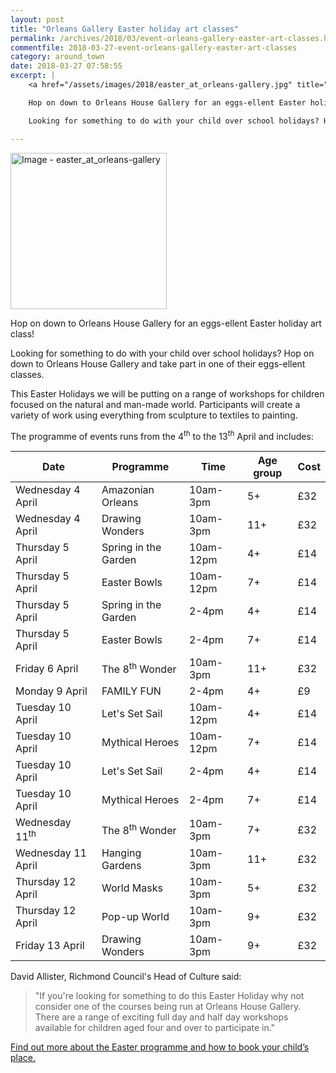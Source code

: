 ```yaml
---
layout: post
title: "Orleans Gallery Easter holiday art classes"
permalink: /archives/2018/03/event-orleans-gallery-easter-art-classes.html
commentfile: 2018-03-27-event-orleans-gallery-easter-art-classes
category: around_town
date: 2018-03-27 07:58:55
excerpt: |
    <a href="/assets/images/2018/easter_at_orleans-gallery.jpg" title="Click for a larger image"><img src="/assets/images/2018/easter_at_orleans-gallery-thumb.jpg" width="150" alt="Image - easter_at_orleans-gallery"  class="photo right"/></a>

    Hop on down to Orleans House Gallery for an eggs-ellent Easter holiday art class!

    Looking for something to do with your child over school holidays? Hop on down to Orleans House Gallery and take part in one of their eggs-ellent classes.

---
```


<a href="/assets/images/2018/easter_at_orleans-gallery.jpg" title="Click for a larger image"><img src="/assets/images/2018/easter_at_orleans-gallery-thumb.jpg" width="250" alt="Image - easter_at_orleans-gallery"  class="photo right"/></a>

Hop on down to Orleans House Gallery for an eggs-ellent Easter holiday art class!

Looking for something to do with your child over school holidays? Hop on down to Orleans House Gallery and take part in one of their eggs-ellent classes.

This Easter Holidays we will be putting on a range of workshops for children focused on the natural and man-made world. Participants will create a variety of work using everything from sculpture to textiles to painting.

The programme of events runs from the 4<sup>th</sup> to the 13<sup>th</sup> April and includes:

|Date|Programme|Time|Age group|Cost|
|-----------------|-----------------|--------|--|---|
|Wednesday 4 April|Amazonian Orleans|10am-3pm|5+|&pound;32|
|Wednesday 4 April|Drawing Wonders|10am-3pm|11+|&pound;32|
|Thursday 5 April|Spring in the Garden|10am-12pm|4+|&pound;14|
|Thursday 5 April|Easter Bowls|10am-12pm|7+|&pound;14|
|Thursday 5 April|Spring in the Garden|2-4pm|4+|&pound;14|
|Thursday 5 April|Easter Bowls|2-4pm|7+|&pound;14|
|Friday 6 April|The 8<sup>th</sup> Wonder|10am-3pm|11+|&pound;32|
|Monday 9 April|FAMILY FUN|2-4pm|4+|&pound;9|
|Tuesday 10 April|Let's Set Sail|10am-12pm|4+|&pound;14|
|Tuesday 10 April|Mythical Heroes|10am-12pm|7+|&pound;14|
|Tuesday 10 April|Let's Set Sail|2-4pm|4+|&pound;14|
|Tuesday 10 April|Mythical Heroes|2-4pm|7+|&pound;14|
|Wednesday 11<sup>th</sup>|The 8<sup>th</sup> Wonder|10am-3pm|7+|&pound;32|
|Wednesday 11 April|Hanging Gardens|10am-3pm|11+|&pound;32|
|Thursday 12 April|World Masks|10am-3pm|5+|&pound;32|
|Thursday 12 April|Pop-up World|10am-3pm|9+|&pound;32|
|Friday 13 April|Drawing Wonders|10am-3pm|9+|&pound;32|

David Allister, Richmond Council's Head of Culture said:

> "If you're looking for something to do this Easter Holiday why not consider one of the courses being run at Orleans House Gallery. There are a range of exciting full day and half day workshops available for children aged four and over to participate in."

[Find out more about the Easter programme and how to book your child’s place.](https://www.orleanshousegallery.org/learning/children-families/children/)
